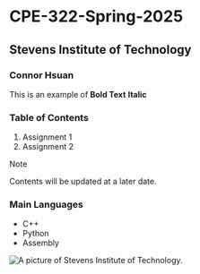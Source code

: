 # CPE-322-Spring-2025
## Stevens Institute of Technology
### Connor Hsuan

This is an example of **Bold Text**
__Italic__

### Table of Contents
1. Assignment 1
2. Assignment 2
> [!Note]
> Contents will be updated at a later date.

### Main Languages
* C++
* Python
* Assembly

![A picture of Stevens Institute of Technology.](https://encrypted-tbn0.gstatic.com/images?q=tbn:ANd9GcQVbjptG__e2qKoVyTC5ykZDx9GKegJ-AFRGA&s)
